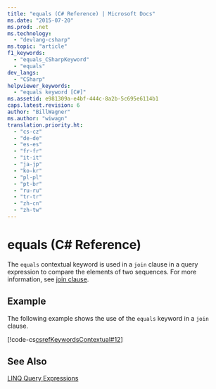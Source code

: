 ```yaml
---
title: "equals (C# Reference) | Microsoft Docs"
ms.date: "2015-07-20"
ms.prod: .net
ms.technology: 
  - "devlang-csharp"
ms.topic: "article"
f1_keywords: 
  - "equals_CSharpKeyword"
  - "equals"
dev_langs: 
  - "CSharp"
helpviewer_keywords: 
  - "equals keyword [C#]"
ms.assetid: e981309a-e4bf-444c-8a2b-5c695e6114b1
caps.latest.revision: 6
author: "BillWagner"
ms.author: "wiwagn"
translation.priority.ht: 
  - "cs-cz"
  - "de-de"
  - "es-es"
  - "fr-fr"
  - "it-it"
  - "ja-jp"
  - "ko-kr"
  - "pl-pl"
  - "pt-br"
  - "ru-ru"
  - "tr-tr"
  - "zh-cn"
  - "zh-tw"
---
```

# equals (C# Reference)
The `equals` contextual keyword is used in a `join` clause in a query expression to compare the elements of two sequences. For more information, see [join clause](../../../csharp/language-reference/keywords/join-clause.md).  
  
## Example  
 The following example shows the use of the `equals` keyword in a `join` clause.  
  
 [!code-cs[csrefKeywordsContextual#12](../../../csharp/language-reference/keywords/codesnippet/CSharp/equals_1.cs)]  
  
## See Also  
 [LINQ Query Expressions](../../../csharp/programming-guide/linq-query-expressions/index.md)